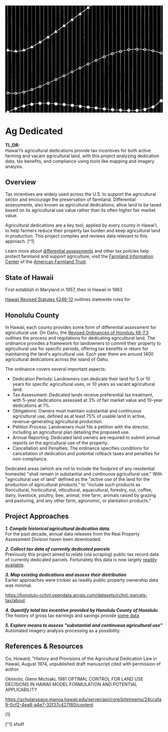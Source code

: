 ![cover](/@yamauchi_1980%20cover.png)

# Ag Dedicated

**TL;DR:**<br> 
Hawai‘i’s agricultural dedications provide tax incentives for both active farming and vacant agricultural land, with this project analyzing dedication data, tax benefits, and compliance using tools like mapping and imagery analysis.

## Overview
Tax incentives are widely used across the U.S. to support the agricultural sector and encourage the preservation of farmland. Differential assessments, also known as agricultural dedications, allow land to be taxed based on its agricultural use value rather than its often higher fair market value.

Agricultural dedications are a key tool, applied by every county in Hawai‘i, to help farmers reduce their property tax burden and keep agricultural land in production. This project compiles and reviews data relevant to this approach. [^1]


Learn more about [differential assessments](http://www.farmlandinfo.org/differential-assessment-and-circuit-breaker-tax-programs)  and other tax policies help protect farmland and support agriculture, visit the [Farmland Information Center](http://www.farmlandinfo.org) of the [American Farmland Trust](https://www.farmland.org).

## State of Hawaii

First establish in Maryland in 1957, then in Hawaii in 1963

[Hawaii Revised Statutes §246-12](https://law.justia.com/codes/hawaii/2013/title-14/chapter-246/section-246-12) outlines statewide rules for


## Honolulu County
In Hawaii, each county provides some form of differential assessment for agricultural use. On Oahu, the [Revised Ordinances of Honolulu §8-7.3](https://codelibrary.amlegal.com/codes/honolulu/latest/honolulu/0-0-0-5936) outlines the process and regulations for dedicating agricultural land. The ordinance provides a framework for landowners to commit their property to agricultural use for specific periods, offering tax benefits in return for maintaining the land's agricultural use. Each year there are around 1400 agricultural dedications across the island of Oahu. 


The ordinance covers several important aspects:
- Dedication Periods: Landowners can dedicate their land for 5 or 10 years for specific agricultural uses, or 10 years as vacant agricultural land.
- Tax Assessment: Dedicated lands receive preferential tax treatment, with 5-year dedications assessed at 3% of fair market value and 10-year dedications at 1%.
- Obligations: Owners must maintain substantial and continuous agricultural use, defined as at least 75% of usable land in active, revenue-generating agricultural production.
- Petition Process: Landowners must file a petition with the director, including an agricultural plan detailing the proposed use.
- Annual Reporting: Dedicated land owners are required to submit annual reports on the agricultural use of the property.
- Cancellation and Penalties: The ordinance specifies conditions for cancellation of dedication and potential rollback taxes and penalties for non-compliance.

Dedicated areas (which are not to include the footprint of any residential homesite) "shall remain in substantial and continuous agricultural use." 
With "agricultural use of land" defined as the "active use of the land for the production of agricultural products." to "include such products as floricultural, horticultural, viticultural, aquacultural, forestry, nut, coffee, dairy, livestock, poultry, bee, animal, tree farm, animals raised by grazing and pasturing, and any other farm, agronomic, or plantation products."

## Project Approaches

**_1. Compile historical agricultural dedication data._**<br>
For the past decade, annual data releases from the Real Property Assessment Division haven been downloaded.

**_2. Collect tax data of currently dedicated parcels_**<br>
Previously this project aimed to relate (via scraping) public tax record data of currently dedicated parcels. Fortunately this data is now largely [readily available](https://prod-histategis.opendata.arcgis.com/datasets/cchnl::ownerdat-table/about).

**_3. Map existing dedications and assess their distribution_**<br>
Earlier approaches were trickier as readily public property ownership data was minimal. 

https://honolulu-cchnl.opendata.arcgis.com/datasets/cchnl::parcels-tax/about

**_4. Quantify total tax incentive provided by Honolulu County of Honolulu_**<br> 
The history of gross tax earnings and savings provide [some data](https://realproperty.honolulu.gov/state-reports/2024/)

**_5. Explore means to assess "substantial and continuous agricultural use"_**<br>
Automated imagery analysis processing as a possibility.

## References & Resources

Co, Howard, "History and Provisions of the Agricultural Dedication Law in Hawaii, August 1974, unpublished draft manuscript cited with permission of author.

Okimoto, Glenn Michiaki, 1981 OPTIMAL CONTROL FOR LAND USE DECISIONS IN HAWAII MODEL FORMULATION AND POTENTIAL APPLICABILITY

https://scholarspace.manoa.hawaii.edu/server/api/core/bitstreams/24ccafa9-0cf2-4ea8-a4e7-32f37c427f80/content

[1] 

[^1] sfsdf